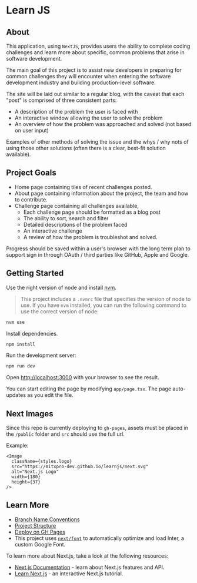 # Learn JS

## About

This application, using `NextJS`, provides users the ability to complete coding challenges and learn more about specific, common problems that arise in software development.

The main goal of this project is to assist new developers in preparing for common challenges they will encounter when entering the software development industry and building production-level software.

The site will be laid out similar to a regular blog, with the caveat that each "post" is comprised of three consistent parts:

- A description of the problem the user is faced with
- An interactive window allowing the user to solve the problem
- An overview of how the problem was approached and solved (not based on user input)

Examples of other methods of solving the issue and the whys / why nots of using those other solutions (often there is a clear, best-fit solution available).

## Project Goals

- Home page containing tiles of recent challenges posted.
- About page containing information about the project, the team and how to contribute.
- Challenge page containing all challenges available, 
  - Each challenge page should be formatted as a blog post
  - The ability to sort, search and filter
  - Detailed descriptions of the problem faced
  - An interactive challenge
  - A review of how the problem is troubleshot and solved.

Progress should be saved within a user's browser with the long term plan to support sign in through OAuth / third parties like GitHub, Apple and Google.

## Getting Started

Use the right version of node and install [nvm](https://www.freecodecamp.org/news/node-version-manager-nvm-install-guide/).

> This project includes a `.nvmrc` file that specifies the version of node to use. If you have `nvm` installed, you can run the following command to use the correct version of node:

```bash
nvm use
```

Install dependencies.

```bash
npm install
```

Run the development server:

```bash
npm run dev
```

Open [http://localhost:3000](http://localhost:3000) with your browser to see the result.

You can start editing the page by modifying `app/page.tsx`. The page auto-updates as you edit the file.

## Next Images

Since this repo is currently deploying to `gh-pages`, assets must be placed in the `/public` folder and `src` should use the full url.

Example:

```
<Image
  className={styles.logo}
  src="https://mitxpro-dev.github.io/learnjs/next.svg"
  alt="Next.js Logo"
  width={180}
  height={37}
/>
```

## Learn More

- [Branch Name Conventions](https://dev.to/varbsan/a-simplified-convention-for-naming-branches-and-commits-in-git-il4)
- [Project Structure](https://nextjs.org/docs/getting-started/project-structure)
- [Deploy on GH Pages](https://www.viget.com/articles/host-build-and-deploy-next-js-projects-on-github-pages/)
- This project uses [`next/font`](https://nextjs.org/docs/basic-features/font-optimization) to automatically optimize and load Inter, a custom Google Font.

To learn more about Next.js, take a look at the following resources:

- [Next.js Documentation](https://nextjs.org/docs) - learn about Next.js features and API.
- [Learn Next.js](https://nextjs.org/learn) - an interactive Next.js tutorial.
